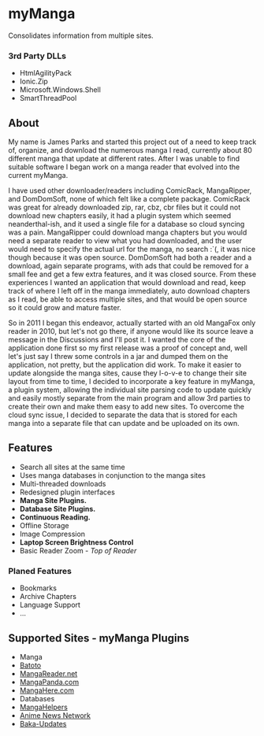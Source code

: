 # myManga
Consolidates information from multiple sites.

### 3rd Party DLLs
* HtmlAgilityPack
* Ionic.Zip
* Microsoft.Windows.Shell
* SmartThreadPool

## About
My name is James Parks and started this project out of a need to keep track of, organize, and download the numerous manga I read, currently about 80 different manga that update at different rates. After I was unable to find suitable software I began work on a manga reader that evolved into the current myManga. 

I have used other downloader/readers including ComicRack, MangaRipper, and DomDomSoft, none of which felt like a complete package. ComicRack was great for already downloaded zip, rar, cbz, cbr files but it could not download new chapters easily, it had a plugin system which seemed neanderthal-ish, and it used a single file for a database so cloud syncing was a pain. MangaRipper could download manga chapters but you would need a separate reader to view what you had downloaded, and the user would need to specify the actual url for the manga, no search :`(, it was nice though because it was open source. DomDomSoft had both a reader and a download, again separate programs, with ads that could be removed for a small fee and get a few extra features, and it was closed source. From these experiences I wanted an application that would download and read, keep track of where I left off in the manga immediately, auto download chapters as I read, be able to access multiple sites, and that would be open source so it could grow and mature faster.

So in 2011 I began this endeavor, actually started with an old MangaFox only reader in 2010, but let's not go there, if anyone would like its source leave a message in the Discussions and I'll post it. I wanted the core of the application done first so my first release was a proof of concept and, well let's just say I threw some controls in a jar and dumped them on the application, not pretty, but the application did work. To make it easier to update alongside the manga sites, cause they l-o-v-e to change their site layout from time to time, I decided to incorporate a key feature in myManga, a plugin system, allowing the individual site parsing code to update quickly and easily mostly separate from the main program and allow 3rd parties to create their own and make them easy to add new sites. To overcome the cloud sync issue, I decided to separate the data that is stored for each manga into a separate file that can update and be uploaded on its own.

## Features
* Search all sites at the same time
* Uses manga databases in conjunction to the manga sites
* Multi-threaded downloads
* Redesigned plugin interfaces
* **Manga Site Plugins.**
* **Database Site Plugins.**
* **Continuous Reading.**
* Offline Storage
* Image Compression
* **Laptop Screen Brightness Control**
* Basic Reader Zoom - *Top of Reader*

### Planed Features
* Bookmarks
* Archive Chapters
* Language Support
* ...


## Supported Sites - myManga Plugins
* Manga
 * [Batoto](http://bato.to/)
 * [MangaReader.net](http://www.mangareader.net/)
 * [MangaPanda.com](http://www.mangapanda.com/)
 * [MangaHere.com](http://www.mangahere.com/)
* Databases
 * [MangaHelpers](http://www.mangahelpers.com/manga/)
 * [Anime News Network](http://www.animenewsnetwork.com/)
 * [Baka-Updates](http://www.mangaupdates.com/)
